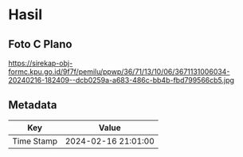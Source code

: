 # Hasil

## Foto C Plano

https://sirekap-obj-formc.kpu.go.id/9f7f/pemilu/ppwp/36/71/13/10/06/3671131006034-20240216-182409--dcb0259a-a683-486c-bb4b-fbd799566cb5.jpg


## Metadata

| Key        | Value               |
| ---------- | ------------------- |
| Time Stamp | 2024-02-16 21:01:00 |



